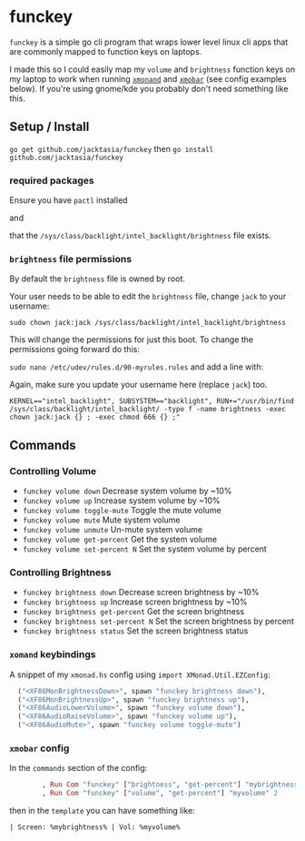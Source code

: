 # funckey

`funckey` is a simple go cli program that wraps lower level linux cli apps that are commonly mapped to function keys on laptops.

I made this so I could easily map my `volume` and `brightness` function keys on my laptop to work when running [`xmonand`](https://xmonad.org/) and [`xmobar`](https://hackage.haskell.org/package/xmobar) (see config examples below). If you're using gnome/kde you probably don't need something like this.

## Setup / Install

`go get github.com/jacktasia/funckey`
then
`go install github.com/jacktasia/funckey`


### required packages

Ensure you have `pactl` installed

and

that the `/sys/class/backlight/intel_backlight/brightness` file exists.

### `brightness` file permissions

By default the `brightness` file is owned by root.

Your user needs to be able to edit the `brightness` file, change `jack` to your username:

`sudo chown jack:jack /sys/class/backlight/intel_backlight/brightness`

This will change the permissions for just this boot. To change the permissions going forward do this:

`sudo nano /etc/udev/rules.d/90-myrules.rules` and add a line with:

Again, make sure you update your username here (replace `jack`) too.
```
KERNEL=="intel_backlight", SUBSYSTEM=="backlight", RUN+="/usr/bin/find /sys/class/backlight/intel_backlight/ -type f -name brightness -exec chown jack:jack {} ; -exec chmod 666 {} ;"
```

## Commands

### Controlling Volume
* `funckey volume down`        Decrease system volume by ~10%
* `funckey volume up`          Increase system volume by ~10%
* `funckey volume toggle-mute` Toggle the mute volume
* `funckey volume mute`        Mute system volume
* `funckey volume unmute`      Un-mute system volume
* `funckey volume get-percent` Get the system volume
* `funckey volume set-percent N` Set the system volume by percent

### Controlling Brightness
* `funckey brightness down`        Decrease screen brightness by ~10%
* `funckey brightness up`          Increase screen brightness by ~10%
* `funckey brightness get-percent` Get the screen brightness
* `funckey brightness set-percent N` Set the screen brightness by percent
* `funckey brightness status` Set the screen brightness status


### `xomand` keybindings

A snippet of my `xmonad.hs` config using `import XMonad.Util.EZConfig`:

```haskell
  ("<XF86MonBrightnessDown>", spawn "funckey brightness down"),
  ("<XF86MonBrightnessUp>", spawn "funckey brightness up"),
  ("<XF86AudioLowerVolume>", spawn "funckey volume down"),
  ("<XF86AudioRaiseVolume>", spawn "funckey volume up"),
  ("<XF86AudioMute>", spawn "funckey volume toggle-mute")
```

### `xmobar` config

In the `commands` section of the config:

```haskell
        , Run Com "funckey" ["brightness", "get-percent"] "mybrightness" 2
        , Run Com "funckey" ["volume", "get-percent"] "myvolume" 2
```

then in the `template` you can have something like:

```
| Screen: %mybrightness% | Vol: %myvolume%
```

